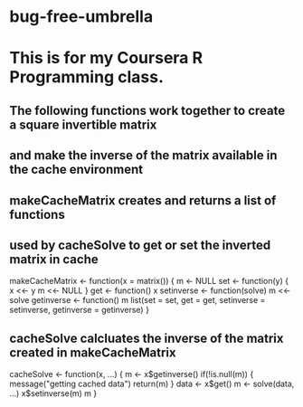 # bug-free-umbrella

# This is for my Coursera R Programming class.


## The following functions work together to create a square invertible matrix
## and make the inverse of the matrix available in the cache environment

## makeCacheMatrix creates and returns a list of functions
## used by cacheSolve to get or set the inverted matrix in cache

makeCacheMatrix <- function(x = matrix()) {
      m <- NULL
      set <- function(y) {
            x <<- y
            m <<- NULL
      }
      get <- function() x
      setinverse <- function(solve) m <<- solve
      getinverse <- function() m
      list(set = set, get = get,
           setinverse = setinverse,
           getinverse = getinverse)
}

## cacheSolve calcluates the inverse of the matrix created in makeCacheMatrix

cacheSolve <- function(x, ...) {
      m <- x$getinverse()
      if(!is.null(m)) {
            message("getting cached data")
            return(m)
      }
      data <- x$get()
      m <- solve(data, ...)
      x$setinverse(m)
      m
}
